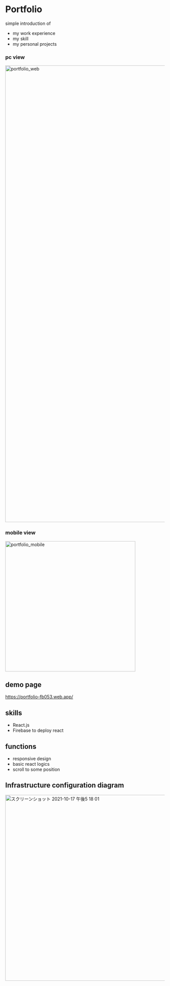 # Portfolio
simple introduction of 
- my work experience
- my skill
- my personal projects

### pc view
<img width="1440" alt="portfolio_web" src="https://user-images.githubusercontent.com/38809138/137649641-03ebf930-f74f-4fe4-9250-7ed932d03a0f.png">

### mobile view
<img width="411" alt="portfolio_mobile" src="https://user-images.githubusercontent.com/38809138/137649662-96383fdc-20e7-45e6-9533-1a56be7c7767.png">


## demo page
https://portfolio-fb053.web.app/

## skills
- React.js
- Firebase to deploy react

## functions
- responsive design
- basic react logics
- scroll to some position

## Infrastructure configuration diagram
<img width="586" alt="スクリーンショット 2021-10-17 午後5 18 01" src="https://user-images.githubusercontent.com/38809138/137650352-e72a1e64-fda8-4644-b889-a29a71b399b1.png">
